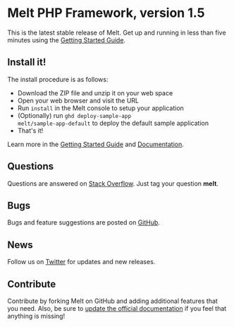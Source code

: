 # Melt PHP Framework, version 1.5

This is the latest stable release of Melt. Get up and running in less than five minutes using the [Getting Started Guide](https://github.com/melt/melt/wiki/Getting-Started-with-Melt).


## Install it!

The install procedure is as follows:

* Download the ZIP file and unzip it on your web space
* Open your web browser and visit the URL
* Run <code>install</code> in the Melt console to setup your application
* (Optionally) run <code>ghd deploy-sample-app melt/sample-app-default</code> to deploy the default sample application
* That's it!

Learn more in the [Getting Started Guide](https://github.com/melt/melt/wiki/Getting-Started-with-Melt) and [Documentation](https://github.com/melt/melt/wiki/).

## Questions

Questions are answered on [Stack Overflow](http://stackoverflow.com/questions/tagged/melt). Just tag your question **melt**.

## Bugs

Bugs and feature suggestions are posted on [GitHub](https://github.com/melt/melt/issues).

## News

Follow us on [Twitter](http://twitter.com/meltframework) for updates and new releases.

## Contribute

Contribute by forking Melt on GitHub and adding additional features that you need. Also, be sure to [update the official documentation](https://github.com/melt/melt/wiki) if you feel that anything is missing!